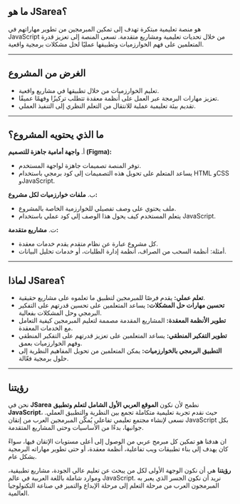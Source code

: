 ## **ما هو JSarea؟**  
هو منصة تعليمية مبتكرة تهدف إلى تمكين المبرمجين من تطوير مهاراتهم في JavaScript من خلال تحديات تعليمية ومشاريع متقدمة. تسعى المنصة إلى تعزيز قدرة المتعلمين على فهم الخوارزميات وتطبيقها عمليًا لحل مشكلات برمجية واقعية.  

---

## **الغرض من المشروع**  
- تعليم الخوارزميات من خلال تطبيقها في مشاريع واقعية.  
- تعزيز مهارات البرمجة عبر العمل على أنظمة معقدة تتطلب تركيزًا وفهمًا عميقًا.  
- تقديم بيئة تعليمية عملية للانتقال من التعلم النظري إلى التنفيذ العملي.  

---

## **ما الذي يحتويه المشروع؟**  
أ. **واجهة أمامية جاهزة للتصميم (Figma):**  
   - توفر المنصة تصميمات جاهزة لواجهة المستخدم.  
   - يساعد المتعلم على تحويل هذه التصميمات إلى كود برمجي باستخدام HTML وCSS وJavaScript.  

ب. **ملفات خوارزميات لكل مشروع:**  
   - ملف يحتوي على وصف تفصيلي للخوارزمية الخاصة بالمشروع.  
   - يتعلم المستخدم كيف يحول هذا الوصف إلى كود عملي باستخدام JavaScript.  

ت. **مشاريع متقدمة:**  
   - كل مشروع عبارة عن نظام متقدم يقدم خدمات معقدة.  
   - أمثلة: أنظمة السحب من الصراف، أنظمة إدارة الطلبات، أو خدمات تحليل البيانات.  

---

## **لماذا JSarea؟**  
- **تعلم عملي:** يقدم فرصًا للمبرمجين لتطبيق ما تعلموه على مشاريع حقيقية.  
- **تحسين مهارات حل المشكلات:** يساعد المتعلمين على تحسين قدرتهم على التفكير البرمجي وحل المشكلات بفعالية.  
- **تطوير الأنظمة المعقدة:** المشاريع المقدمة مصممة لتعليم المبرمجين كيفية التعامل مع الخدمات المعقدة.  
- **تطوير التفكير المنطقي:** يساعد المتعلمين على تعزيز قدرتهم على التفكير المنطقي وفهم الخوارزميات بعمق.  
- **التطبيق البرمجي بالخوارزميات:** يمكن المتعلمين من تحويل المفاهيم النظرية إلى حلول برمجية فعّالة.  

---

## **رؤيتنا**  
نحن في **JSarea** نطمح لأن نكون **الموقع العربي الأول الشامل لتعلم وتطبيق JavaScript**، حيث نقدم تجربة تعليمية متكاملة تجمع بين النظرية والتطبيق العملي. نسعى لإنشاء مجتمع تعليمي تفاعلي يُمكّن المبرمجين العرب من إتقان JavaScript بكل جوانبها، بدءًا من الأساسيات وحتى المشاريع المتقدمة.  

ان هدفنا هو تمكين كل مبرمج عربي من الوصول إلى أعلى مستويات الإتقان فيها، سواءً كان يهدف إلى بناء تطبيقات ويب تفاعلية، أنظمة معقدة، أو حتى تطوير مهاراته البرمجية بشكل عام.  

**رؤيتنا** هي أن نكون الوجهة الأولى لكل من يبحث عن تعليم عالي الجودة، مشاريع تطبيقية، وموارد شاملة باللغة العربية في عالم JavaScript. نريد أن نكون الجسر الذي يعبر به المبرمجون العرب من مرحلة التعلم إلى مرحلة الإبداع والتميز في صناعة التكنولوجيا العالمية.
